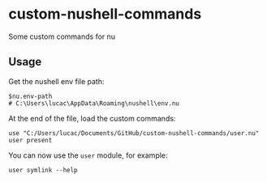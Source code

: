 # custom-nushell-commands
 Some custom commands for nu

## Usage

Get the nushell env file path:
```shell
$nu.env-path
# C:\Users\lucac\AppData\Roaming\nushell\env.nu
```

At the end of the file, load the custom commands:
```shell
use "C:/Users/lucac/Documents/GitHub/custom-nushell-commands/user.nu"
user present
```

You can now use the `user` module, for example:
```shell
user symlink --help
```